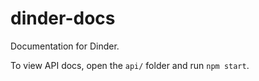 # dinder-docs
Documentation for Dinder.

To view API docs, open the `api/` folder and run `npm start`.
